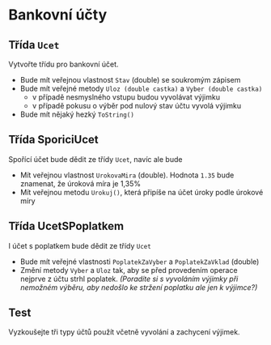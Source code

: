 # Bankovní účty

## Třída `Ucet`

Vytvořte třídu pro bankovní účet. 
* Bude mít veřejnou vlastnost `Stav` (double) se soukromým zápisem
* Bude mít veřejné metody `Uloz (double castka)` a `Vyber (double castka)`
  * v případě nesmyslného vstupu budou vyvolávat výjimku
  * v případě pokusu o výběr pod nulový stav účtu vyvolá výjimku
* Bude mít nějaký hezký `ToString()`

## Třída SporiciUcet
Spořící účet bude dědit ze třídy `Ucet`, navíc ale bude 
* Mít veřejnou vlastnost `UrokovaMira` (double). Hodnota `1.35` bude znamenat, že úroková míra je 1,35%
* Mít veřejnou metodu `Urokuj()`, která připíše na účet úroky podle úrokové míry

## Třída UcetSPoplatkem
I účet s poplatkem bude dědit ze třídy `Ucet`
* Bude mít veřejné vlastnosti `PoplatekZaVyber` a `PoplatekZaVklad` (double)
* Změní metody `Vyber` a `Uloz` tak, aby se před provedením operace nejprve z účtu strhl poplatek. _(Poradíte si s vyvoláním výjimky při nemožném výběru, aby nedošlo ke stržení poplatku ale jen 
k výjimce?)_

## Test
Vyzkoušejte tři typy účtů použít včetně vyvolání a zachycení výjimek.